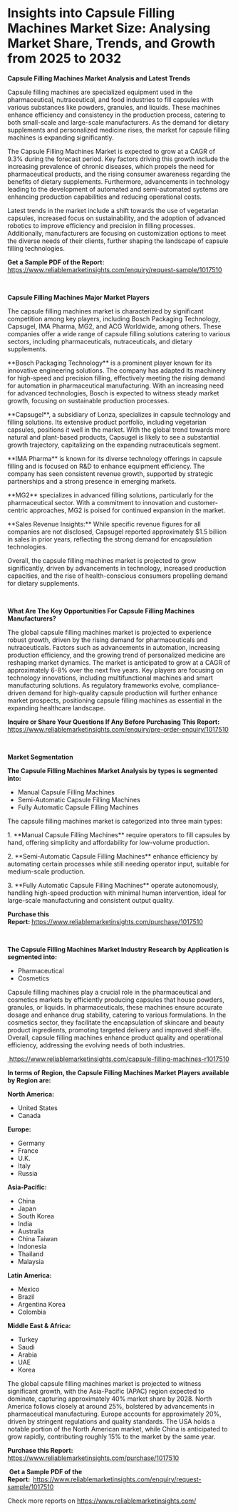 <p><h1>Insights into Capsule Filling Machines Market Size: Analysing Market Share, Trends, and Growth from 2025 to 2032</h1></p><p><strong>Capsule Filling Machines Market Analysis and Latest Trends</strong></p>
<p><p>Capsule filling machines are specialized equipment used in the pharmaceutical, nutraceutical, and food industries to fill capsules with various substances like powders, granules, and liquids. These machines enhance efficiency and consistency in the production process, catering to both small-scale and large-scale manufacturers. As the demand for dietary supplements and personalized medicine rises, the market for capsule filling machines is expanding significantly.</p><p>The Capsule Filling Machines Market is expected to grow at a CAGR of 9.3% during the forecast period. Key factors driving this growth include the increasing prevalence of chronic diseases, which propels the need for pharmaceutical products, and the rising consumer awareness regarding the benefits of dietary supplements. Furthermore, advancements in technology leading to the development of automated and semi-automated systems are enhancing production capabilities and reducing operational costs.</p><p>Latest trends in the market include a shift towards the use of vegetarian capsules, increased focus on sustainability, and the adoption of advanced robotics to improve efficiency and precision in filling processes. Additionally, manufacturers are focusing on customization options to meet the diverse needs of their clients, further shaping the landscape of capsule filling technologies.</p></p>
<p><strong>Get a Sample PDF of the Report:&nbsp;</strong> <a href="https://www.reliablemarketinsights.com/enquiry/request-sample/1017510?utm_campaign=3321&utm_medium=2&utm_source=Github&utm_content=ia&utm_term=21032025&utm_id=capsule-filling-machines">https://www.reliablemarketinsights.com/enquiry/request-sample/1017510</a></p>
<p>&nbsp;</p>
<p><strong>Capsule Filling Machines Major Market Players</strong></p>
<p><p>The capsule filling machines market is characterized by significant competition among key players, including Bosch Packaging Technology, Capsugel, IMA Pharma, MG2, and ACG Worldwide, among others. These companies offer a wide range of capsule filling solutions catering to various sectors, including pharmaceuticals, nutraceuticals, and dietary supplements.</p><p>**Bosch Packaging Technology** is a prominent player known for its innovative engineering solutions. The company has adapted its machinery for high-speed and precision filling, effectively meeting the rising demand for automation in pharmaceutical manufacturing. With an increasing need for advanced technologies, Bosch is expected to witness steady market growth, focusing on sustainable production processes.</p><p>**Capsugel**, a subsidiary of Lonza, specializes in capsule technology and filling solutions. Its extensive product portfolio, including vegetarian capsules, positions it well in the market. With the global trend towards more natural and plant-based products, Capsugel is likely to see a substantial growth trajectory, capitalizing on the expanding nutraceuticals segment.</p><p>**IMA Pharma** is known for its diverse technology offerings in capsule filling and is focused on R&D to enhance equipment efficiency. The company has seen consistent revenue growth, supported by strategic partnerships and a strong presence in emerging markets.</p><p>**MG2** specializes in advanced filling solutions, particularly for the pharmaceutical sector. With a commitment to innovation and customer-centric approaches, MG2 is poised for continued expansion in the market.</p><p>**Sales Revenue Insights:** While specific revenue figures for all companies are not disclosed, Capsugel reported approximately $1.5 billion in sales in prior years, reflecting the strong demand for encapsulation technologies.</p><p>Overall, the capsule filling machines market is projected to grow significantly, driven by advancements in technology, increased production capacities, and the rise of health-conscious consumers propelling demand for dietary supplements.</p></p>
<p>&nbsp;</p>
<p><strong>What Are The Key Opportunities For Capsule Filling Machines Manufacturers?</strong></p>
<p><p>The global capsule filling machines market is projected to experience robust growth, driven by the rising demand for pharmaceuticals and nutraceuticals. Factors such as advancements in automation, increasing production efficiency, and the growing trend of personalized medicine are reshaping market dynamics. The market is anticipated to grow at a CAGR of approximately 6-8% over the next five years. Key players are focusing on technology innovations, including multifunctional machines and smart manufacturing solutions. As regulatory frameworks evolve, compliance-driven demand for high-quality capsule production will further enhance market prospects, positioning capsule filling machines as essential in the expanding healthcare landscape.</p></p>
<p><strong>Inquire or Share Your Questions If Any Before Purchasing This Report:</strong> <a href="https://www.reliablemarketinsights.com/enquiry/pre-order-enquiry/1017510?utm_campaign=3321&utm_medium=2&utm_source=Github&utm_content=ia&utm_term=21032025&utm_id=capsule-filling-machines">https://www.reliablemarketinsights.com/enquiry/pre-order-enquiry/1017510</a></p>
<p>&nbsp;</p>
<p><strong>Market Segmentation</strong></p>
<p><strong>The Capsule Filling Machines Market Analysis by types is segmented into:</strong></p>
<p><ul><li>Manual Capsule Filling Machines</li><li>Semi-Automatic Capsule Filling Machines</li><li>Fully Automatic Capsule Filling Machines</li></ul></p>
<p><p>The capsule filling machines market is categorized into three main types: </p><p>1. **Manual Capsule Filling Machines** require operators to fill capsules by hand, offering simplicity and affordability for low-volume production.</p><p>  </p><p>2. **Semi-Automatic Capsule Filling Machines** enhance efficiency by automating certain processes while still needing operator input, suitable for medium-scale production.</p><p>3. **Fully Automatic Capsule Filling Machines** operate autonomously, handling high-speed production with minimal human intervention, ideal for large-scale manufacturing and consistent output quality.</p></p>
<p><strong>Purchase this Report:&nbsp;</strong><a href="https://www.reliablemarketinsights.com/purchase/1017510?utm_campaign=3321&utm_medium=2&utm_source=Github&utm_content=ia&utm_term=21032025&utm_id=capsule-filling-machines">https://www.reliablemarketinsights.com/purchase/1017510</a></p>
<p>&nbsp;</p>
<p><strong>The Capsule Filling Machines Market Industry Research by Application is segmented into:</strong></p>
<p><ul><li>Pharmaceutical</li><li>Cosmetics</li></ul></p>
<p><p>Capsule filling machines play a crucial role in the pharmaceutical and cosmetics markets by efficiently producing capsules that house powders, granules, or liquids. In pharmaceuticals, these machines ensure accurate dosage and enhance drug stability, catering to various formulations. In the cosmetics sector, they facilitate the encapsulation of skincare and beauty product ingredients, promoting targeted delivery and improved shelf-life. Overall, capsule filling machines enhance product quality and operational efficiency, addressing the evolving needs of both industries.</p></p>
<p><a href="https://www.reliablemarketinsights.com/capsule-filling-machines-r1017510?utm_campaign=3321&utm_medium=2&utm_source=Github&utm_content=ia&utm_term=21032025&utm_id=capsule-filling-machines">&nbsp;https://www.reliablemarketinsights.com/capsule-filling-machines-r1017510</a></p>
<p><strong>In terms of Region, the Capsule Filling Machines Market Players available by Region are:</strong></p>
<p>
    <p> <strong> North America: </strong>
        <ul>
            <li>United States</li>
            <li>Canada</li>
        </ul>
        </p> 
    <p> <strong> Europe: </strong>
        <ul>
            <li>Germany</li>
            <li>France</li>
            <li>U.K.</li>
            <li>Italy</li>
            <li>Russia</li>
        </ul>
        </p> 
    <p> <strong> Asia-Pacific: </strong>
        <ul>
            <li>China</li>
            <li>Japan</li>
            <li>South Korea</li>
            <li>India</li>
            <li>Australia</li>
            <li>China Taiwan</li>
            <li>Indonesia</li>
            <li>Thailand</li>
            <li>Malaysia</li>
        </ul>
        </p> 
    <p> <strong> Latin America: </strong>
        <ul>
            <li>Mexico</li>
            <li>Brazil</li>
            <li>Argentina Korea</li>
            <li>Colombia</li>
        </ul>
        </p> 
    <p> <strong> Middle East & Africa: </strong>
        <ul>
            <li>Turkey</li>
            <li>Saudi</li>
            <li>Arabia</li>
            <li>UAE</li>
            <li>Korea</li>
        </ul>
    </p>
    </p>
<p><p>The global capsule filling machines market is projected to witness significant growth, with the Asia-Pacific (APAC) region expected to dominate, capturing approximately 40% market share by 2028. North America follows closely at around 25%, bolstered by advancements in pharmaceutical manufacturing. Europe accounts for approximately 20%, driven by stringent regulations and quality standards. The USA holds a notable portion of the North American market, while China is anticipated to grow rapidly, contributing roughly 15% to the market by the same year.</p></p>
<p><strong>Purchase this Report: </strong><a href="https://www.reliablemarketinsights.com/purchase/1017510?utm_campaign=3321&utm_medium=2&utm_source=Github&utm_content=ia&utm_term=21032025&utm_id=capsule-filling-machines">https://www.reliablemarketinsights.com/purchase/1017510</a></p>
<p>&nbsp;<strong>Get a Sample PDF of the Report:&nbsp;&nbsp;</strong><a href="https://www.reliablemarketinsights.com/enquiry/request-sample/1017510?utm_campaign=3321&utm_medium=2&utm_source=Github&utm_content=ia&utm_term=21032025&utm_id=capsule-filling-machines">https://www.reliablemarketinsights.com/enquiry/request-sample/1017510</a></p>
<p><strong></strong></p>
<p>Check more reports on <a href="https://www.reliablemarketinsights.com/?utm_campaign=3321&utm_medium=2&utm_source=Github&utm_content=ia&utm_term=21032025&utm_id=capsule-filling-machines">https://www.reliablemarketinsights.com/</a></p>